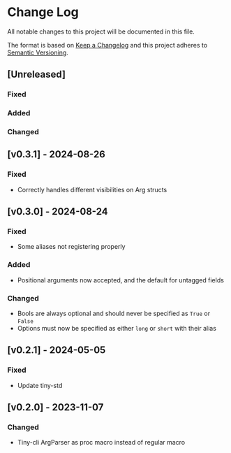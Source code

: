 # Change Log
All notable changes to this project will be documented in this file.

The format is based on [Keep a Changelog](http://keepachangelog.com/)
and this project adheres to [Semantic Versioning](http://semver.org/).

## [Unreleased]
### Fixed

### Added

### Changed

## [v0.3.1] - 2024-08-26

### Fixed
- Correctly handles different visibilities on Arg structs

## [v0.3.0] - 2024-08-24

### Fixed
- Some aliases not registering properly

### Added
- Positional arguments now accepted, and the default for untagged fields

### Changed
- Bools are always optional and should never be specified as `True` or `False`
- Options must now be specified as either `long` or `short` with their alias

## [v0.2.1] - 2024-05-05
### Fixed

- Update tiny-std

## [v0.2.0] - 2023-11-07

### Changed
- Tiny-cli ArgParser as proc macro instead of regular macro
